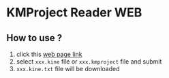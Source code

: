 # KMProject Reader WEB 

## How to use ?
1. click this [web page link](http://0.0.0.0:8080)
2. select `xxx.kine` file or `xxx.kmproject` file and submit
3. `xxx.kine.txt` file will be downloaded
